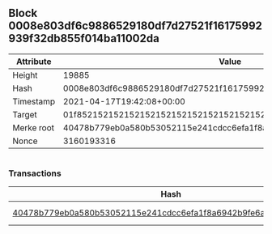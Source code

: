 ## Block 0008e803df6c9886529180df7d27521f16175992939f32db855f014ba11002da

Attribute | Value
--- | ---
Height | 19885
Hash | 0008e803df6c9886529180df7d27521f16175992939f32db855f014ba11002da
Timestamp | 2021-04-17T19:42:08+00:00
Target | 01f8521521521521521521521521521521521521521521521521521521521521
Merke root | 40478b779eb0a580b53052115e241cdcc6efa1f8a6942b9fe6ac373f401b5bb0
Nonce | 3160193316

```

```

### Transactions

Hash | Amount
--- | ---
[40478b779eb0a580b53052115e241cdcc6efa1f8a6942b9fe6ac373f401b5bb0](40478b779eb0a580b53052115e241cdcc6efa1f8a6942b9fe6ac373f401b5bb0.md) | 10.00000000 SKEPTI 
